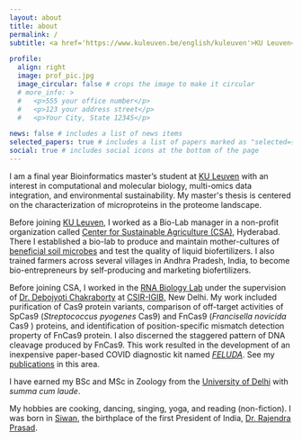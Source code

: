 ```yaml
---
layout: about
title: about
permalink: /
subtitle: <a href='https://www.kuleuven.be/english/kuleuven'>KU Leuven</a>.

profile:
  align: right
  image: prof_pic.jpg
  image_circular: false # crops the image to make it circular
  # more_info: >
  #   <p>555 your office number</p>
  #   <p>123 your address street</p>
  #   <p>Your City, State 12345</p>

news: false # includes a list of news items
selected_papers: true # includes a list of papers marked as "selected={true}"
social: true # includes social icons at the bottom of the page
---
```


I am a final year Bioinformatics master’s student at [KU Leuven](https://www.kuleuven.be/english/kuleuven/index.html) with an interest in computational and molecular biology, multi-omics data integration, and environmental sustainability. My master's thesis is centered on the characterization of microproteins in the proteome landscape.

Before joining [KU Leuven](https://www.kuleuven.be/english/kuleuven/index.html), I worked as a Bio-Lab manager in a non-profit organization called [Center for Sustainable Agriculture (CSA)](https://csa-india.org/), Hyderabad. There I established a bio-lab to produce and maintain mother-cultures of [beneficial soil microbes](https://en.wikipedia.org/wiki/Biofertilizer) and test the quality of liquid biofertilizers. I also trained farmers across several villages in Andhra Pradesh, India, to become bio-entrepreneurs by self-producing and marketing biofertilizers.

Before joining CSA, I worked in the [RNA Biology Lab](https://rnabiologylab.com/) under the supervision of [Dr. Debojyoti Chakraborty](https://scholar.google.com/citations?user=PKSTTQ8AAAAJ&hl=en) at [CSIR-IGIB](https://www.igib.res.in/), New Delhi. My work included purification of Cas9 protein variants, comparison of off-target activities of SpCas9 (_Streptococcus pyogenes_ Cas9) and FnCas9 (_Francisella novicida_ Cas9 ) proteins, and identification of position-specific mismatch detection property of FnCas9 protein. I also discerned the staggered pattern of DNA cleavage produced by FnCas9. This work resulted in the development of an inexpensive paper-based COVID diagnostic kit named _[FELUDA](https://www.bbc.com/news/world-asia-india-54338864)_. See my [publications](/publications) in this area. 

I have earned my BSc and MSc in Zoology from the [University of Delhi](https://en.wikipedia.org/wiki/Delhi_University) with _summa cum laude_.

My hobbies are cooking, dancing, singing, yoga, and reading (non-fiction). I was born in [Siwan](https://siwan.nic.in/history/), the birthplace of the first President of India, [Dr. Rajendra Prasad](https://en.wikipedia.org/wiki/Rajendra_Prasad).

